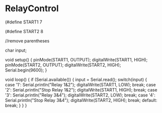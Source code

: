 RelayControl
============

(#define START1 7

(#define START2 8

//remove parentheses

char input;

void setup() {
  pinMode(START1, OUTPUT);
  digitalWrite(START1, HIGH);
  pinMode(START2, OUTPUT);
  digitalWrite(START2, HIGH);
  Serial.begin(9600);
}

void loop() {
  if (Serial.available()) {
    input = Serial.read();
    switch(input) {  
      case '1':
        Serial.println("Relay 1&2");
        digitalWrite(START1, LOW);
        break;
      case '2':
        Serial.println("Stop Relay 1&2");
        digitalWrite(START1, HIGH);
        break;
      case '3':
        Serial.println("Relay 3&4");
        digitalWrite(START2, LOW);
        break;
      case '4':
        Serial.println("Stop Relay 3&4");
        digitalWrite(START2, HIGH);
        break;
      default:
        break;
    }
  }
}
